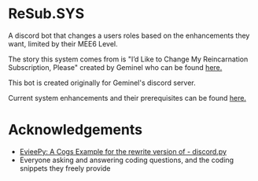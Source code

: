 # ReSub.SYS

A discord bot that changes a users roles based on the enhancements they want, limited by their MEE6 Level.

The story this system comes from is "I’d Like to Change My Reincarnation Subscription, Please" created by Geminel who can be found [here.](https://geminel.wordpress.com/2021/07/07/fancy-seeing-you-here/)

This bot is created originally for Geminel's discord server.

Current system enhancements and their prerequisites can be found [here.](https://docs.google.com/spreadsheets/d/1JIJjDzFjtuIU2k0jk1aHdMr2oErD_ySoFm7-iFEBOV0)

# Acknowledgements
 - [EvieePy: A Cogs Example for the rewrite version of - discord.py](https://gist.github.com/EvieePy/d78c061a4798ae81be9825468fe146be)
 - Everyone asking and answering coding questions, and the coding snippets they freely provide
